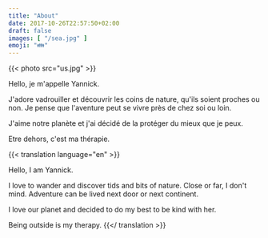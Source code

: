 ```yaml
---
title: "About"
date: 2017-10-26T22:57:50+02:00
draft: false
images: [ "/sea.jpg" ]
emoji: "👪"
---
```

{{< photo src="us.jpg" >}}


Hello, je m'appelle Yannick.

J'adore vadrouiller et découvrir les coins de nature, qu'ils soient proches ou non. Je pense que l'aventure peut se vivre près de chez soi ou loin. 

J'aime notre planète et j'ai décidé de la protéger du mieux que je peux.

Etre dehors, c'est ma thérapie.

{{< translation language="en" >}}

Hello, I am Yannick.

I love to wander and discover tids and bits of nature. Close or far, I don't mind. Adventure can be lived next door or next continent. 

I love our planet and decided to do my best to be kind with her.

Being outside is my therapy.
{{</ translation >}}
